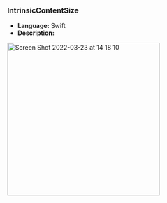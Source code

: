 ### **IntrinsicContentSize**

* **Language:** Swift
* **Description:**

<img width="349" alt="Screen Shot 2022-03-23 at 14 18 10" src="https://user-images.githubusercontent.com/4967822/159677575-7f379b26-758a-43b0-b303-3053d708dd90.png">

